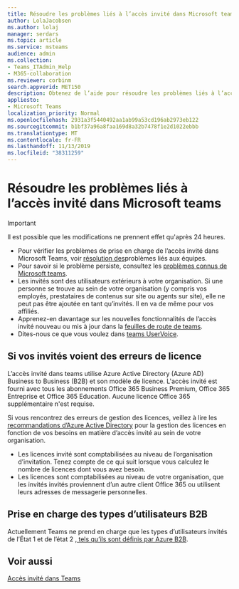 ```yaml
---
title: Résoudre les problèmes liés à l’accès invité dans Microsoft teams
author: LolaJacobsen
ms.author: lolaj
manager: serdars
ms.topic: article
ms.service: msteams
audience: admin
ms.collection:
- Teams_ITAdmin_Help
- M365-collaboration
ms.reviewer: corbinm
search.appverid: MET150
description: Obtenez de l’aide pour résoudre les problèmes liés à l’accès invité dans Microsoft Teams.
appliesto:
- Microsoft Teams
localization_priority: Normal
ms.openlocfilehash: 2931a3f5440492aa1ab99a53cd196ab2973eb122
ms.sourcegitcommit: b1bf37a96a8faa169d8a32b7478f1e2d1022ebbb
ms.translationtype: MT
ms.contentlocale: fr-FR
ms.lasthandoff: 11/13/2019
ms.locfileid: "38311259"
---
```

<a name="troubleshoot-problems-with-guest-access-in-microsoft-teams"></a>Résoudre les problèmes liés à l’accès invité dans Microsoft teams
======================================================

> [!IMPORTANT]
> Il est possible que les modifications ne prennent effet qu'après 24 heures. 


- Pour vérifier les problèmes de prise en charge de l’accès invité dans Microsoft Teams, voir [résolution des](https://docs.microsoft.com/MicrosoftTeams/troubleshoot/)problèmes liés aux équipes.
- Pour savoir si le problème persiste, consultez les [problèmes connus de Microsoft teams](Known-issues.md).
- Les invités sont des utilisateurs extérieurs à votre organisation. Si une personne se trouve au sein de votre organisation (y compris vos employés, prestataires de contenus sur site ou agents sur site), elle ne peut pas être ajoutée en tant qu’invités. Il en va de même pour vos affiliés.
- Apprenez-en davantage sur les nouvelles fonctionnalités de l’accès invité nouveau ou mis à jour dans la [feuilles de route de teams](https://aka.ms/teamsroadmap).
- Dites-nous ce que vous voulez dans [teams UserVoice](https://aka.ms/TeamsUserVoice).

## <a name="if-your-guests-are-seeing-license-errors"></a>Si vos invités voient des erreurs de licence

L’accès invité dans teams utilise Azure Active Directory (Azure AD) Business to Business (B2B) et son modèle de licence. L'accès invité est fourni avec tous les abonnements Office 365 Business Premium, Office 365 Entreprise et Office 365 Education. Aucune licence Office 365 supplémentaire n'est requise.

Si vous rencontrez des erreurs de gestion des licences, veillez à lire les [recommandations d’Azure Active Directory](https://docs.microsoft.com/azure/active-directory/b2b/licensing-guidance) pour la gestion des licences en fonction de vos besoins en matière d’accès invité au sein de votre organisation.


- Les licences invité sont comptabilisées au niveau de l’organisation d’invitation. Tenez compte de ce qui suit lorsque vous calculez le nombre de licences dont vous avez besoin.
- Les licences sont comptabilisées au niveau de votre organisation, que les invités invités proviennent d’un autre client Office 365 ou utilisent leurs adresses de messagerie personnelles.

## <a name="support-for-b2b-user-types"></a>Prise en charge des types d’utilisateurs B2B
Actuellement Teams ne prend en charge que les types d’utilisateurs invités de l’État 1 et de l’état 2 [, tels qu’ils sont définis par Azure B2B](https://docs.microsoft.com/azure/active-directory/b2b/user-properties).

## <a name="related-topics"></a>Voir aussi

[Accès invité dans Teams](guest-access.md)


